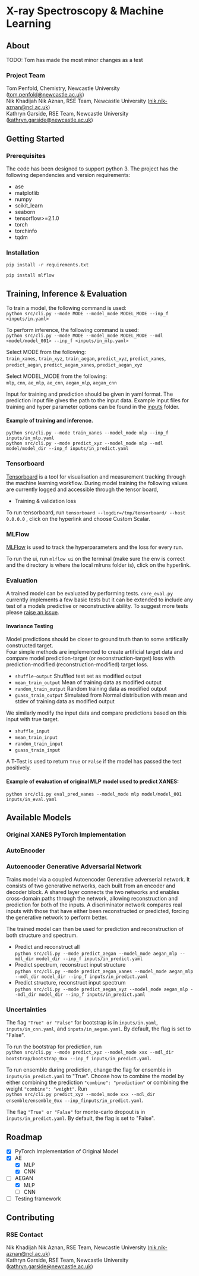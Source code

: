 
# X-ray Spectroscopy & Machine Learning

## About

TODO: Tom has made the most minor changes as a test

### Project Team
Tom Penfold, Chemistry, Newcastle University  ([tom.penfold@newcastle.ac.uk](mailto:tom.penfold@newcastle.ac.uk))  
Nik Khadijah Nik Aznan, RSE Team, Newcastle University  ([nik.nik-aznan@ncl.ac.uk](mailto:nik.nik-aznan@ncl.ac.uk))  
Kathryn Garside, RSE Team, Newcastle University ([kathryn.garside@newcastle.ac.uk](mailto:kathryn.garside@newcastle.ac.uk))


## Getting Started

### Prerequisites
The code has been designed to support python 3. The project has the following dependencies and version requirements:

- ase
- matplotlib
- numpy
- scikit_learn
- seaborn
- tensorflow>=2.1.0
- torch
- torchinfo
- tqdm


### Installation

```
pip install -r requirements.txt
```
```
pip install mlflow
```

## Training, Inference & Evaluation

To train a model, the following command is used:  
```python src/cli.py --mode MODE --model_mode MODEL_MODE --inp_f <inputs/in.yaml>```


To perform inference, the following command is used:    
```python src/cli.py --mode MODE --model_mode MODEL_MODE --mdl <model/model_001> --inp_f <inputs/in_mlp.yaml>```

Select MODE from the following:  
`train_xanes`, `train_xyz`, `train_aegan`, `predict_xyz`, `predict_xanes`, `predict_aegan`, `predict_aegan_xanes`, `predict_aegan_xyz` 

Select MODEL_MODE from the following:  
`mlp`, `cnn`, `ae_mlp`, `ae_cnn`, `aegan_mlp`, `aegan_cnn`

Input for training and prediction should be given in yaml format. The prediction input file gives the path to the input data. Example input files for training and hyper parameter options can be found in the [inputs](https://github.com/NewcastleRSE/xray-spectroscopy-ml/tree/main/inputs) folder.

#### Example of training and inference. 
```python src/cli.py --mode train_xanes --model_mode mlp --inp_f inputs/in_mlp.yaml```  
```python src/cli.py --mode predict_xyz --model_mode mlp --mdl model/model_dir --inp_f inputs/in_predict.yaml```


### Tensorboard

[Tensorboard](https://www.tensorflow.org/tensorboard/get_started) is a tool for visualisation and measurement tracking through the machine learning workflow. During model training the following values are currently logged and accessible through the tensor board,
- Training & validation loss

To run tensorboard, run ```tensorboard --logdir=/tmp/tensorboard/ --host 0.0.0.0``` , click on the hyperlink and choose Custom Scalar.

### MLFlow

[MLFlow](https://mlflow.org) is used to track the hyperparameters and the loss for every run.

To run the ui, run ```mlflow ui``` on the terminal (make sure the env is correct and the directory is where the local mlruns folder is), click on the hyperlink.

### Evaluation 

A trained model can be evaluated by performing tests. ```core_eval.py``` currently implements a few basic tests but it can be extended to include any test of a models predictive or reconstructive ability. To suggest more tests please [raise an issue](https://github.com/NewcastleRSE/xray-spectroscopy-ml/issues).

#### Invariance Testing

Model predictions should be closer to ground truth than to some artifically constructed target.  
Four simple methods are implemented to create artificial target data and compare model prediction-target (or reconstruction-target) loss with prediction-modified (reconstruction-modified) target loss.

- ```shuffle-output``` Shuffled test set as modified output
- ```mean_train_output``` Mean of training data as modified output
- ```random_train_output``` Random training data as modified output
- ```guass_train_output``` Simulated from Normal distribution with mean and stdev of training data as modified output

We similarly modify the input data and compare predictions based on this input with true target.

- ```shuffle_input``` 
- ```mean_train_input``` 
- ```random_train_input``` 
- ```guass_train_input``` 

A T-Test is used to return ```True``` or ```False``` if the model has passed the test positively.


#### Example of evaluation of original MLP model used to predict XANES:

```python src/cli.py eval_pred_xanes --model_mode mlp model/model_001 inputs/in_eval.yaml```


## Available Models

### Original XANES PyTorch Implementation

<!---
To run the mlp version call ```model, score = train_mlp(... )``` in the ```core_learn.py``` and run ```python cli.py learn in_mlp.yaml```.

To run the cnn version call ```model, score = train_cnn(... )``` in the ```core_learn.py``` and run ```python cli.py learn in_cnn.yaml```.
--->

### AutoEncoder

<!---
To run the basic AutoEncoder to train xanes :
```python src/cli_ae.py train_xanes inputs/in_cnn.yaml```
and run ```python src/cli_ae.py predict_xyz model/model_0xx inputs/in_predict.yaml``` to run the test.

To run the basic AutoEncoder to train xyz :
```python src/cli_ae.py train_xyz inputs/in_cnn.yaml```
and run ```python src/cli_ae.py predict_xanes model/model_0xx inputs/in_predict.yaml``` to run the test.

--->

### Autoencoder Generative Adversarial Network
Trains model via a coupled Autoencoder Generative adverserial network. It consists of two generative networks, each built from an encoder and decoder block. A shared layer connects the two networks and enables cross-domain paths through the network, allowing reconstruction and prediction for both of the inputs. A discriminator network compares real inputs with those that have either been reconstructed or predicted, forcing the generative network to perform better.

The trained model can then be used for prediction and reconstruction of both structure and spectrum. 

- Predict and reconstruct all  
```python src/cli.py --mode predict_aegan --model_mode aegan_mlp --mdl_dir model_dir --inp_f inputs/in_predict.yaml```  
- Predict spectrum, reconstruct input structure  
```python src/cli.py --mode predict_aegan_xanes --model_mode aegan_mlp --mdl_dir model_dir --inp_f inputs/in_predict.yaml```  
- Predict structure, reconstruct input spectrum  
```python src/cli.py --mode predict_aegan_xyz --model_mode aegan_mlp --mdl_dir model_dir --inp_f inputs/in_predict.yaml```  

<!---
A general layer in the model is MLP consisting of a linear layer, batch norm layer, activation. 

Example model parameters can be found in `in_aegan.yaml`. The user can specify hidden size of linear layers (*hidden_size*), dropout (*dropout*), the number of hidden layers in the encoder-decoder (*n_hl_gen*), shared (*n_hl_shared*) and discriminator (*n_nl_dis*) networks, activation function (*activation*), loss function for the generative (*loss_gen*) and discriminator (*loss_dis*) networks, learning rates (*lr_gen* and *lr_dis*).
--->

### Uncertainties

The flag ```"True" or "False"``` for bootstrap is in ```inputs/in.yaml```, ```inputs/in_cnn.yaml```, and ```inputs/in_aegan.yaml```. By default, the flag is set to "False".

To run the bootstrap for prediction, run   
```python src/cli.py --mode predict_xyz --model_mode xxx --mdl_dir bootstrap/bootstrap_0xx --inp_f inputs/in_predict.yaml```.

To run ensemble during prediction, change the flag for ensemble in ```inputs/in_predict.yaml``` to "True". Choose how to combine the model by either combining the prediction ```"combine": "prediction"``` or combining the weight ```"combine": "weight"```.
Run   
```python src/cli.py predict_xyz --model_mode xxx --mdl_dir ensemble/ensemble_0xx --inp_finputs/in_predict.yaml```.

The flag ```"True" or "False"``` for monte-carlo dropout is in ```inputs/in_predict.yaml```. By default, the flag is set to "False".



## Roadmap

- [x] PyTorch Implementation of Original Model 
- [x] AE
	- [x] MLP
	- [x] CNN
- [ ] AEGAN
	- [x] MLP
	- [ ] CNN
- [ ] Testing framework  

## Contributing


### RSE Contact
Nik Khadijah Nik Aznan, RSE Team, Newcastle University  ([nik.nik-aznan@ncl.ac.uk](mailto:nik.nik-aznan@ncl.ac.uk))  
Kathryn Garside, RSE Team, Newcastle University ([kathryn.garside@newcastle.ac.uk](mailto:kathryn.garside@newcastle.ac.uk))


<!---
### Main Branch
Protected and can only be pushed to via pull requests. Should be considered stable and a representation of production code.

### Dev Branch
Should be considered fragile, code should compile and run but features may be prone to errors.

### Feature Branches
A branch per feature being worked on.

https://nvie.com/posts/a-successful-git-branching-model/




## License

## Citiation

Please cite the associated papers for this work if you use this code:

```
@article{xxx2021paper,
  title={Title},
  author={Author},
  journal={arXiv},
  year={2021}
}
```
## Acknowledgements
This work was funded by a grant from the UK Research Councils, EPSRC grant ref. EP/L012345/1, “Example project title, please update”.

--->
